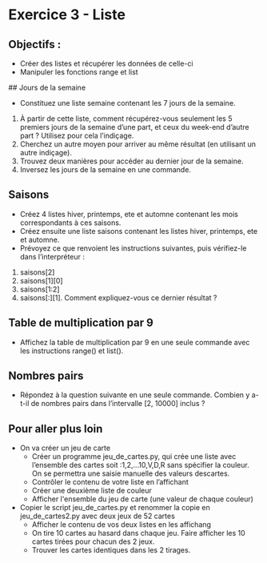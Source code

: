 # Exercice 3 - Liste

## Objectifs : 
* Créer des listes et récupérer les données de celle-ci
* Manipuler les fonctions range et list

## Jours de la semaine
* Constituez une liste semaine contenant les 7 jours de la semaine.
1. À partir de cette liste, comment récupérez-vous seulement les 5 premiers jours de la semaine d’une part, et ceux du
week-end d’autre part ? Utilisez pour cela l’indiçage.
2. Cherchez un autre moyen pour arriver au même résultat (en utilisant un autre indiçage).
3. Trouvez deux manières pour accéder au dernier jour de la semaine.
4. Inversez les jours de la semaine en une commande.

## Saisons
* Créez 4 listes hiver, printemps, ete et automne contenant les mois correspondants à ces saisons. 
* Créez ensuite une liste saisons contenant les listes hiver, printemps, ete et automne. 
* Prévoyez ce que renvoient les instructions suivantes, puis vérifiez-le dans l’interpréteur :
1. saisons[2]
2. saisons[1][0]
3. saisons[1:2]
4. saisons[:][1]. Comment expliquez-vous ce dernier résultat ?

## Table de multiplication par 9
* Affichez la table de multiplication par 9 en une seule commande avec les instructions range() et list().

## Nombres pairs
* Répondez à la question suivante en une seule commande. Combien y a-t-il de nombres pairs dans l’intervalle [2, 10000] inclus ?

## Pour aller plus loin

* On va créer un jeu de carte
    * Créer un programme jeu_de_cartes.py, qui crée une liste avec l’ensemble des cartes soit :1,2,...10,V,D,R sans spécifier la couleur. On se permettra une saisie manuelle des valeurs descartes.
    * Contrôler le contenu de votre liste en l’affichant
    * Créer une deuxième liste de couleur
    * Afficher l'ensemble du jeu de carte (une valeur de chaque couleur)
* Copier le script jeu_de_cartes.py et renommer la copie en jeu_de_cartes2.py avec deux jeux de 52 cartes 
    * Afficher le contenu de vos deux listes en les affichang
    * On tire 10 cartes au hasard dans chaque jeu. Faire afficher les 10 cartes tirées pour chacun des 2 jeux.
    * Trouver les cartes identiques dans les 2 tirages.